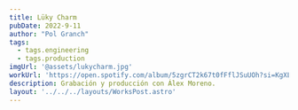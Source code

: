 ```yaml
---
title: Lüky Charm
pubDate: 2022-9-11
author: "Pol Granch"
tags:
  - tags.engineering
  - tags.production
imgUrl: '@assets/lukycharm.jpg'
workUrl: 'https://open.spotify.com/album/5zgrCT2k67t0fFflJSuUOh?si=KgXL2zNFQWWkHO8G2qEK7Q'
description: Grabación y producción con Álex Moreno.
layout: '../../../layouts/WorksPost.astro'
---
```


